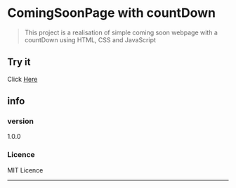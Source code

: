 # ComingSoonPage with countDown

> This project is a realisation of simple coming soon webpage with a countDown using HTML, CSS and JavaScript

## Try it

Click [Here](https://bousbissikouceila.github.io/comingSoonPage-countDown "Link to Coming Soon Page")

## info

### version

1.0.0

### Licence

MIT Licence

---
